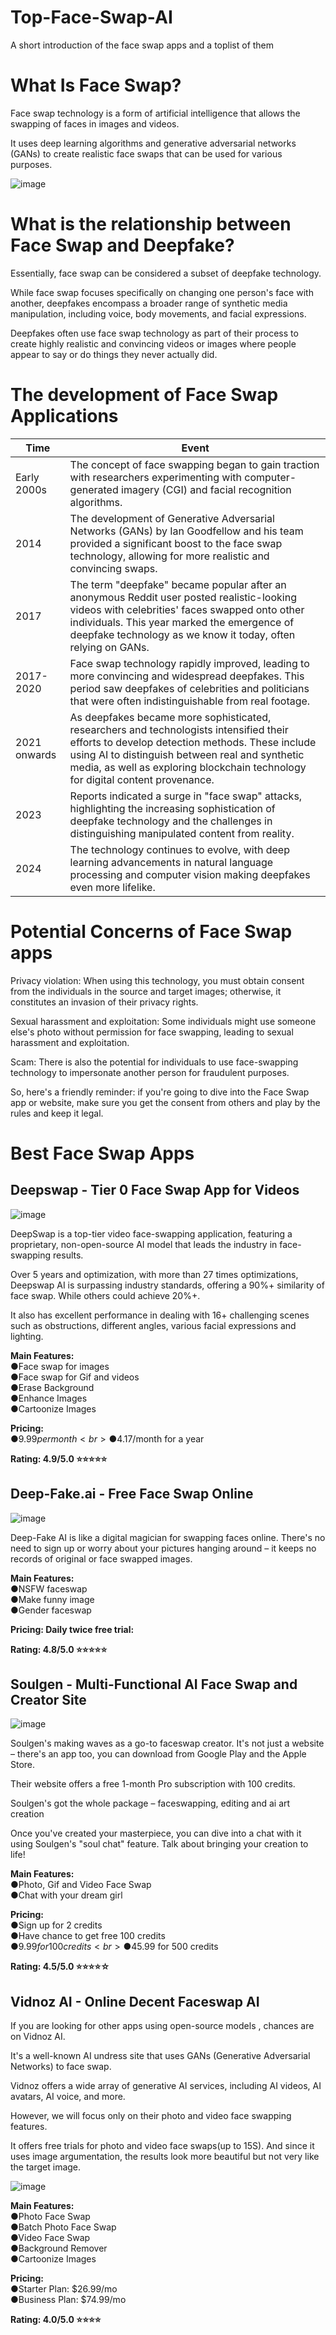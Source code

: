 # Top-Face-Swap-AI
A short introduction of the face swap apps and a toplist of them
# What Is Face Swap?
Face swap technology is a form of artificial intelligence that allows the swapping of faces in images and videos. 

It uses deep learning algorithms and generative adversarial networks (GANs) to create realistic face swaps that can be used for various purposes.

![image](https://github.com/BiggerGeorge/Top-Face-Swap-Apps/assets/171020335/1c53a745-2666-4e6e-9de8-59582ed7d137)

# What is the relationship between Face Swap and Deepfake?

Essentially, face swap can be considered a subset of deepfake technology. 

While face swap focuses specifically on changing one person's face with another, deepfakes encompass a broader range of synthetic media manipulation, including voice, body movements, and facial expressions.

Deepfakes often use face swap technology as part of their process to create highly realistic and convincing videos or images where people appear to say or do things they never actually did.

# The development of Face Swap Applications

| Time          | Event                                                                                                                                               |
|---------------|-----------------------------------------------------------------------------------------------------------------------------------------------------|
| Early 2000s   | The concept of face swapping began to gain traction with researchers experimenting with computer-generated imagery (CGI) and facial recognition algorithms. |
| 2014          | The development of Generative Adversarial Networks (GANs) by Ian Goodfellow and his team provided a significant boost to the face swap technology, allowing for more realistic and convincing swaps. |
| 2017          | The term "deepfake" became popular after an anonymous Reddit user posted realistic-looking videos with celebrities' faces swapped onto other individuals. This year marked the emergence of deepfake technology as we know it today, often relying on GANs. |
| 2017-2020     | Face swap technology rapidly improved, leading to more convincing and widespread deepfakes. This period saw deepfakes of celebrities and politicians that were often indistinguishable from real footage. |
| 2021 onwards  | As deepfakes became more sophisticated, researchers and technologists intensified their efforts to develop detection methods. These include using AI to distinguish between real and synthetic media, as well as exploring blockchain technology for digital content provenance. |
| 2023          | Reports indicated a surge in "face swap" attacks, highlighting the increasing sophistication of deepfake technology and the challenges in distinguishing manipulated content from reality. |
| 2024          | The technology continues to evolve, with deep learning advancements in natural language processing and computer vision making deepfakes even more lifelike. |

# Potential Concerns of Face Swap apps
Privacy violation: When using this technology, you must obtain consent from the individuals in the source and target images; otherwise, it constitutes an invasion of their privacy rights.

Sexual harassment and exploitation: Some individuals might use someone else's photo without permission for face swapping, leading to sexual harassment and exploitation.

Scam: There is also the potential for individuals to use face-swapping technology to impersonate another person for fraudulent purposes.

So, here's a friendly reminder: if you're going to dive into the Face Swap app or website, make sure you get the consent from others and play by the rules and keep it legal.

# Best Face Swap Apps
## Deepswap - Tier 0 Face Swap App for Videos

![image](https://github.com/BiggerGeorge/Top-Face-Swap-Apps/assets/171020335/fadbde93-f01c-4715-be3e-5e7817d7f2d8)

DeepSwap is a top-tier video face-swapping application, featuring a proprietary, non-open-source AI model that leads the industry in face-swapping results.

Over 5 years and optimization, with more than 27 times optimizations, Deepswap AI is  surpassing industry standards, offering a 90%+ similarity of face swap. While others could achieve 20%+.

It also has excellent performance in dealing with 16+ challenging scenes such as obstructions, different angles, various facial expressions and lighting.

**Main Features:<br>**
●Face swap for images<br>
●Face swap for Gif and videos<br>
●Erase Background<br>
●Enhance Images<br>
●Cartoonize Images<br>

**Pricing:<br>**
●$9.99 per month<br>
●$4.17/month for a year<br>

**Rating: 4.9/5.0 ⭐⭐⭐⭐⭐**

## Deep-Fake.ai - Free Face Swap Online

![image](https://github.com/BiggerGeorge/Top-Face-Swap-Apps/assets/171020335/8b77c07b-98de-4aa2-9699-30eb5ab1c4ed)

Deep-Fake AI is like a digital magician for swapping faces online. There's no need to sign up or worry about your pictures hanging around – it keeps no records of original or face swapped images. 

**Main Features:<br>**
●NSFW faceswap<br>
●Make funny image<br>
●Gender faceswap<br>

**Pricing: Daily twice free trial:<br>**

**Rating: 4.8/5.0 ⭐⭐⭐⭐⭐**

## Soulgen - Multi-Functional AI Face Swap and Creator Site

![image](https://github.com/BiggerGeorge/Top-Face-Swap-Apps/assets/171020335/74a10401-5f60-443b-b5b3-d74278a7dc40)

Soulgen's making waves as a go-to faceswap creator. It's not just a website – there's an app too, you can download from Google Play and the Apple Store. 

Their website offers  a free 1-month Pro subscription with 100 credits.

Soulgen's got the whole package – faceswapping, editing and ai art creation

Once you've created your masterpiece, you can dive into a chat with it using Soulgen's "soul chat" feature. Talk about bringing your creation to life!

**Main Features:<br>**
●Photo, Gif and Video Face Swap<br>
●Chat with your dream girl<br>

**Pricing:<br>**
●Sign up for 2 credits<br>
●Have chance to get free 100 credits<br>
●$9.99 for 100 credits<br>
●$45.99 for 500 credits<br>

**Rating: 4.5/5.0 ⭐⭐⭐⭐☆**

## Vidnoz AI - Online Decent Faceswap AI

If you are looking for other apps using open-source models , chances are on Vidnoz AI. 

It's a well-known AI undress site that uses GANs (Generative Adversarial Networks) to face swap.

Vidnoz offers a wide array of generative AI services, including AI videos, AI avatars, AI voice, and more. 

However, we will focus only on their photo and video face swapping features.

It offers free trials for photo and video face swaps(up to 15S). And since it uses image argumentation, the results look more beautiful but not very like the target image.

![image](https://github.com/BiggerGeorge/Top-Face-Swap-Apps/assets/171020335/e1f03090-5fdd-4053-9905-094c0aea2b61)

**Main Features:<br>**
●Photo Face Swap<br>
●Batch Photo Face Swap<br>
●Video Face Swap<br>
●Background Remover<br>
●Cartoonize Images<br>

**Pricing:<br>**
●Starter Plan: $26.99/mo<br>
●Business Plan: $74.99/mo<br>


**Rating: 4.0/5.0 ⭐⭐⭐⭐**
